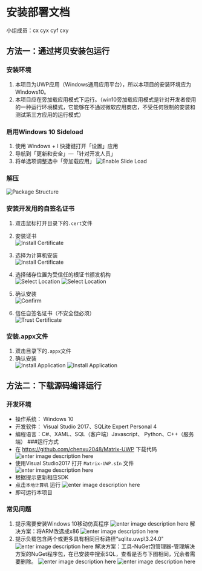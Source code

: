 # 安装部署文档 
小组成员：cx cyx cyf cxy
## 方法一：通过拷贝安装包运行
### 安装环境
1. 本项目为UWP应用（Windows通用应用平台），所以本项目的安装环境应为Windows10。
2. 本项目应在旁加载应用模式下运行。（win10旁加载应用模式是针对开发者使用的一种运行环境模式，它能够在不通过微软应用商店，不受任何限制的安装和测试第三方应用的运行模式）
### 启用Windows 10 Sideload 
1. 使用 Windows + I 快捷键打开「设置」应用 
2. 导航到「更新和安全」—「针对开发人员」 
3. 将单选项调整选中「旁加载应用」 
![Enable Slide Load](./assets/install/enable-sideload.png) 

### 解压
![Package Structure](./assets/install/package-structure.png)

### 安装开发用的自签名证书
1. 双击鼠标打开目录下的``.cert``文件
2. 安装证书  
![Install Certificate](./assets/install/install-certificate.png)

3. 选择为计算机安装  
![Install Certificate](./assets/install/import-certificate.png)

4. 选择储存位置为受信任的根证书颁发机构  
![Select Location](./assets/install/select-certificate-location.png)
![Select Location](./assets/install/select-certificate-location-1.png)

5. 确认安装  
![Confirm](./assets/install/install-certificate-1.png)

6. 信任自签名证书（不安全但必须）  
![Trust Certificate](./assets/install/trust-certificate.png)

###  安装.appx文件 
1. 双击目录下的``.appx``文件
2. 确认安装  
![Install Application](./assets/install/install-application.png)
![Install Application](./assets/install/application-installing.png)

## 方法二：下载源码编译运行
### 开发环境
- 操作系统： Windows 10
- 开发软件： Visual Studio 2017、SQLite Expert Personal 4
- 编程语言：C#、XAML、SQL（客户端）Javascript、 Python、C++（服务端）
###运行方式
- 在 https://github.com/chenxu2048/Matrix-UWP 下载代码
![enter image description here](https://images-cdn.shimo.im/0kb54aZXelAC71eB/image.png!thumbnail)
- 使用Visual Studio2017 打开 `Matrix-UWP.sIn` 文件
![enter image description here](https://images-cdn.shimo.im/WjpvxREb9jIQ4BXy/image.png!thumbnail)
- 根据提示更新相应SDK
- 点击`本地计算机` 运行
![enter image description here](https://images-cdn.shimo.im/i31XnNFMmuscCqiJ/image.png!thumbnail)
- 即可运行本项目
### 常见问题
1. 提示需要安装Windows 10移动仿真程序
![enter image description here](https://images-cdn.shimo.im/UeWs9XlCILUrLUC2/image.png!thumbnail)
解决方案：将ARM改选成x86
![enter image description here](https://images-cdn.shimo.im/t5jRzyjoTIwCy2Nl/image.png!thumbnail)
2. 提示负载包含两个或更多具有相同目标路径“sqlite.uwp\3.24.0"
![enter image description here](https://images-cdn.shimo.im/EUhcoTDRlXMeHFJ8/image.png!thumbnail)
解决方案：工具-NuGet包管理器-管理解决方案的NuGet程序包，在已安装中搜索SQL，查看是否与下图相同，冗余者需要删除。
![enter image description here](https://images-cdn.shimo.im/6YXPb4Uhc38As7nW/image.png!thumbnail)
![enter image description here](https://images-cdn.shimo.im/mgps983VfyIUEsGj/image.png!thumbnail)

